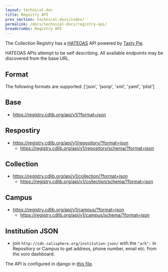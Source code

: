 ```yaml
---
layout: technical-doc 
title: Regsitry API 
prev_section: technical-docs/index/
permalink: /docs/technical-docs/registry-api/
breadcrumbs: Registry API
---
```


The Collection Registry has a [HATEOAS](http://en.wikipedia.org/wiki/HATEOAS) API powered by [Tasty Pie](http://tastypieapi.org).

HATEOAS APIs attempt to be self describing.  All available endpoints may be discovered from the base URL.

## Format
  The following formats are supported: ['json', 'jsonp', 'xml', 'yaml', 'plist']

## Base 
 * https://registry.cdlib.org/api/v1/?format=json

## Respostiry
 * https://registry.cdlib.org/api/v1/repository/?format=json
   * https://registry.cdlib.org/api/v1/repository/schema/?format=json

## Collection
 * https://registry.cdlib.org/api/v1/collection/?format=json
   * https://registry.cdlib.org/api/v1/collection/schema/?format=json

## Campus
  * https://registry.cdlib.org/api/v1/campus/?format=json
    *  https://registry.cdlib.org/api/v1/campus/schema/?format=json

## Institution JSON
  * join `http://cdn.calisphere.org/institution-json/` with the `"ark":` in Repository or Campus to get address, phone number, email etc. from the voro dashboard.

The API is configured in django in [this file](https://github.com/ucldc/avram/blob/master/library_collection/api.py).
